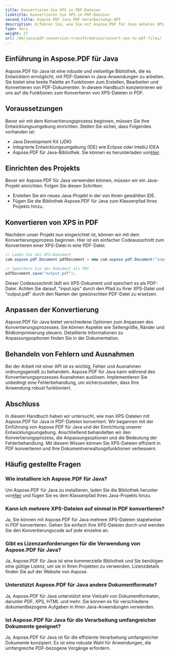 ```yaml
---
title: Konvertieren Sie XPS in PDF-Dateien
linktitle: Konvertieren Sie XPS in PDF-Dateien
second_title: Aspose.PDF Java PDF-Verarbeitungs-API
description: Erfahren Sie, wie Sie mit Aspose.PDF für Java mühelos XPS- in PDF-Dateien konvertieren. Unsere Schritt-für-Schritt-Anleitung vereinfacht den Vorgang.
type: docs
weight: 27
url: /de/java/pdf-conversion-transformation/convert-xps-to-pdf-files/
---
```


## Einführung in Aspose.PDF für Java

Aspose.PDF für Java ist eine robuste und vielseitige Bibliothek, die es Entwicklern ermöglicht, mit PDF-Dateien in Java-Anwendungen zu arbeiten. Sie bietet eine breite Palette an Funktionen zum Erstellen, Bearbeiten und Konvertieren von PDF-Dokumenten. In diesem Handbuch konzentrieren wir uns auf die Funktionen zum Konvertieren von XPS-Dateien in PDF.

## Voraussetzungen

Bevor wir mit dem Konvertierungsprozess beginnen, müssen Sie Ihre Entwicklungsumgebung einrichten. Stellen Sie sicher, dass Folgendes vorhanden ist:

- Java Development Kit (JDK)
- Integrierte Entwicklungsumgebung (IDE) wie Eclipse oder IntelliJ IDEA
-  Aspose.PDF für Java-Bibliothek. Sie können es herunterladen von[Hier](https://releases.aspose.com/pdf/java/).

## Einrichten des Projekts

Bevor wir Aspose.PDF für Java verwenden können, müssen wir ein Java-Projekt einrichten. Folgen Sie diesen Schritten:

- Erstellen Sie ein neues Java-Projekt in der von Ihnen gewählten IDE.
- Fügen Sie die Bibliothek Aspose.PDF für Java zum Klassenpfad Ihres Projekts hinzu.

## Konvertieren von XPS in PDF

Nachdem unser Projekt nun eingerichtet ist, können wir mit dem Konvertierungsprozess beginnen. Hier ist ein einfacher Codeausschnitt zum Konvertieren einer XPS-Datei in eine PDF-Datei:

```java
// Laden Sie das XPS-Dokument
com.aspose.pdf.Document pdfDocument = new com.aspose.pdf.Document("input.xps");

// Speichern Sie das Dokument als PDF
pdfDocument.save("output.pdf");
```

Dieser Codeausschnitt lädt ein XPS-Dokument und speichert es als PDF-Datei. Achten Sie darauf, "input.xps" durch den Pfad zu Ihrer XPS-Datei und "output.pdf" durch den Namen der gewünschten PDF-Datei zu ersetzen.

## Anpassen der Konvertierung

Aspose.PDF für Java bietet verschiedene Optionen zum Anpassen des Konvertierungsprozesses. Sie können Aspekte wie Seitengröße, Ränder und Bildkomprimierung steuern. Detaillierte Informationen zu Anpassungsoptionen finden Sie in der Dokumentation.

## Behandeln von Fehlern und Ausnahmen

Bei der Arbeit mit einer API ist es wichtig, Fehler und Ausnahmen ordnungsgemäß zu behandeln. Aspose.PDF für Java kann während des Konvertierungsprozesses Ausnahmen auslösen. Implementieren Sie unbedingt eine Fehlerbehandlung, um sicherzustellen, dass Ihre Anwendung robust funktioniert.

## Abschluss

In diesem Handbuch haben wir untersucht, wie man XPS-Dateien mit Aspose.PDF für Java in PDF-Dateien konvertiert. Wir begannen mit der Einführung von Aspose.PDF für Java und der Einrichtung unserer Entwicklungsumgebung. Anschließend behandelten wir den Konvertierungsprozess, die Anpassungsoptionen und die Bedeutung der Fehlerbehandlung. Mit diesem Wissen können Sie XPS-Dateien effizient in PDF konvertieren und Ihre Dokumentverwaltungsfunktionen verbessern.

## Häufig gestellte Fragen

### Wie installiere ich Aspose.PDF für Java?

 Um Aspose.PDF für Java zu installieren, laden Sie die Bibliothek herunter von[Hier](https://releases.aspose.com/pdf/java/) und fügen Sie es dem Klassenpfad Ihres Java-Projekts hinzu.

### Kann ich mehrere XPS-Dateien auf einmal in PDF konvertieren?

Ja, Sie können mit Aspose.PDF für Java mehrere XPS-Dateien stapelweise in PDF konvertieren. Gehen Sie einfach Ihre XPS-Dateien durch und wenden Sie den Konvertierungscode auf jede einzelne an.

### Gibt es Lizenzanforderungen für die Verwendung von Aspose.PDF für Java?

Ja, Aspose.PDF für Java ist eine kommerzielle Bibliothek und Sie benötigen eine gültige Lizenz, um sie in Ihren Projekten zu verwenden. Lizenzdetails finden Sie auf der Website von Aspose.

### Unterstützt Aspose.PDF für Java andere Dokumentformate?

Ja, Aspose.PDF für Java unterstützt eine Vielzahl von Dokumentformaten, darunter PDF, XPS, HTML und mehr. Sie können es für verschiedene dokumentbezogene Aufgaben in Ihren Java-Anwendungen verwenden.

### Ist Aspose.PDF für Java für die Verarbeitung umfangreicher Dokumente geeignet?

Ja, Aspose.PDF für Java ist für die effiziente Verarbeitung umfangreicher Dokumente konzipiert. Es ist eine robuste Wahl für Anwendungen, die umfangreiche PDF-bezogene Vorgänge erfordern.